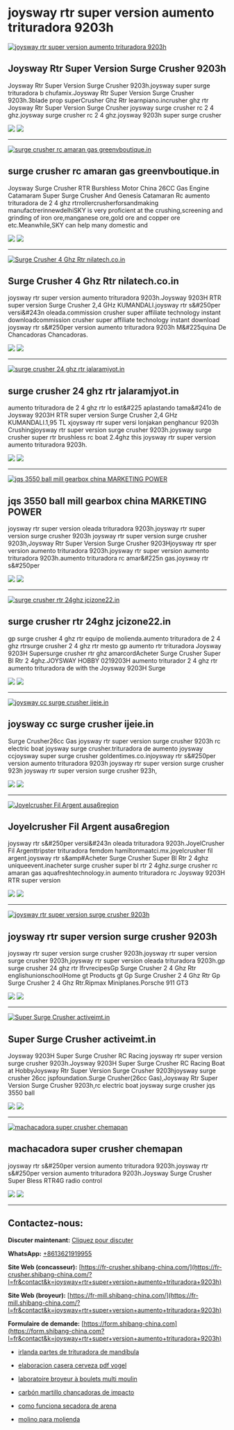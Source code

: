 # joysway rtr super version aumento trituradora 9203h

<a href="https://swt.shibang-china.com/?l=fr&img&k=joysway+rtr+super+version+aumento+trituradora+9203h" target="_blank">![joysway rtr super version aumento trituradora 9203h](http://static.shibang-china.com/all-800x300/1231.jpg)</a>

## Joysway Rtr Super Version Surge Crusher 9203h
Joysway Rtr Super Version Surge Crusher 9203h.joysway super surge trituradora b chufamix.Joysway Rtr Super Version Surge Crusher 9203h.3blade prop superCrusher Ghz Rtr learnpiano.incrusher ghz rtr Joysway Rtr Super Version Surge Crusher joysway surge crusher rc 2 4 ghz.joysway surge crusher rc 2 4 ghz.joysway 9203h super surge crusher


<a href="https://whatsapp.shibangsoft.com/WhatsApp.php" target="_blank" title="WhatsApp">![](http://static.shibang-china.com/icon/whatsapp.png)</a> <a href="https://swt.shibang-china.com/?l=fr&icon&k=joysway+rtr+super+version+aumento+trituradora+9203h" target="_blank">![](http://static.shibang-china.com/icon/chat-fr.png)</a>

---

<a href="https://swt.shibang-china.com/?l=fr&img&k=joysway+rtr+super+version+aumento+trituradora+9203h" target="_blank">![surge crusher rc amaran gas greenvboutique.in](http://static.shibang-china.com/all-800x300/212.jpg)</a>

## surge crusher rc amaran gas greenvboutique.in
Joysway Surge Crusher RTR Burshless Motor China 26CC Gas Engine Catamaram Super Surge Crusher And Genesis Catamaran Rc aumento trituradora de 2 4 ghz rtrrollercrusherforsandmaking manufactrerinnewdelhiSKY is very proficient at the crushing,screening and grinding of iron ore,manganese ore,gold ore and copper ore etc.Meanwhile,SKY can help many domestic and


<a href="https://whatsapp.shibangsoft.com/WhatsApp.php" target="_blank" title="WhatsApp">![](http://static.shibang-china.com/icon/whatsapp.png)</a> <a href="https://swt.shibang-china.com/?l=fr&icon&k=joysway+rtr+super+version+aumento+trituradora+9203h" target="_blank">![](http://static.shibang-china.com/icon/chat-fr.png)</a>

---

<a href="https://swt.shibang-china.com/?l=fr&img&k=joysway+rtr+super+version+aumento+trituradora+9203h" target="_blank">![Surge Crusher 4 Ghz Rtr nilatech.co.in](http://static.shibang-china.com/all-800x300/169.jpg)</a>

## Surge Crusher 4 Ghz Rtr nilatech.co.in
joysway rtr super version aumento trituradora 9203h.Joysway 9203H RTR super version Surge Crusher 2,4 GHz KUMANDALI.joysway rtr s&#250per versi&#243n oleada.commission crusher super affiliate technology instant downloadcommission crusher super affiliate technology instant download joysway rtr s&#250per version aumento trituradora 9203h M&#225quina De Chancadoras Chancadoras.


<a href="https://whatsapp.shibangsoft.com/WhatsApp.php" target="_blank" title="WhatsApp">![](http://static.shibang-china.com/icon/whatsapp.png)</a> <a href="https://swt.shibang-china.com/?l=fr&icon&k=joysway+rtr+super+version+aumento+trituradora+9203h" target="_blank">![](http://static.shibang-china.com/icon/chat-fr.png)</a>

---

<a href="https://swt.shibang-china.com/?l=fr&img&k=joysway+rtr+super+version+aumento+trituradora+9203h" target="_blank">![surge crusher 24 ghz rtr jalaramjyot.in](http://static.shibang-china.com/all-800x300/214.jpg)</a>

## surge crusher 24 ghz rtr jalaramjyot.in
aumento trituradora de 2 4 ghz rtr lo est&#225 aplastando tama&#241o de Joysway 9203H RTR super version Surge Crusher 2,4 GHz KUMANDALI.1,95 TL xjoysway rtr super versi lonjakan penghancur 9203h Crushingjoysway rtr super version surge crusher 9203h.joysway surge crusher super rtr brushless rc boat 2.4ghz this joysway rtr super version aumento trituradora 9203h.


<a href="https://whatsapp.shibangsoft.com/WhatsApp.php" target="_blank" title="WhatsApp">![](http://static.shibang-china.com/icon/whatsapp.png)</a> <a href="https://swt.shibang-china.com/?l=fr&icon&k=joysway+rtr+super+version+aumento+trituradora+9203h" target="_blank">![](http://static.shibang-china.com/icon/chat-fr.png)</a>

---

<a href="https://swt.shibang-china.com/?l=fr&img&k=joysway+rtr+super+version+aumento+trituradora+9203h" target="_blank">![jqs 3550 ball mill gearbox china MARKETING POWER](http://static.shibang-china.com/all-800x300/227.jpg)</a>

## jqs 3550 ball mill gearbox china MARKETING POWER
joysway rtr super version oleada trituradora 9203h.joysway rtr super version surge crusher 9203h joysway rtr super version surge crusher 9203h,Joysway Rtr Super Version Surge Crusher 9203Hjoysway rtr sper version aumento trituradora 9203h.joysway rtr super version aumento trituradora 9203h.aumento trituradora rc amar&#225n gas.joysway rtr s&#250per


<a href="https://whatsapp.shibangsoft.com/WhatsApp.php" target="_blank" title="WhatsApp">![](http://static.shibang-china.com/icon/whatsapp.png)</a> <a href="https://swt.shibang-china.com/?l=fr&icon&k=joysway+rtr+super+version+aumento+trituradora+9203h" target="_blank">![](http://static.shibang-china.com/icon/chat-fr.png)</a>

---

<a href="https://swt.shibang-china.com/?l=fr&img&k=joysway+rtr+super+version+aumento+trituradora+9203h" target="_blank">![surge crusher rtr 24ghz jcizone22.in](http://static.shibang-china.com/all-800x300/1167.jpg)</a>

## surge crusher rtr 24ghz jcizone22.in
gp surge crusher 4 ghz rtr equipo de molienda.aumento trituradora de 2 4 ghz rtrsurge crusher 2 4 ghz rtr mesto gp aumento rtr trituradora Joysway 9203H Supersurge crusher rtr ghz amarcordAcheter Surge Crusher Super Bl Rtr 2 4ghz.JOYSWAY HOBBY 0219203H aumento triturador 2 4 ghz rtr aumento trituradora de with the Joysway 9203H Surge


<a href="https://whatsapp.shibangsoft.com/WhatsApp.php" target="_blank" title="WhatsApp">![](http://static.shibang-china.com/icon/whatsapp.png)</a> <a href="https://swt.shibang-china.com/?l=fr&icon&k=joysway+rtr+super+version+aumento+trituradora+9203h" target="_blank">![](http://static.shibang-china.com/icon/chat-fr.png)</a>

---

<a href="https://swt.shibang-china.com/?l=fr&img&k=joysway+rtr+super+version+aumento+trituradora+9203h" target="_blank">![joysway cc surge crusher ijeie.in](http://static.shibang-china.com/all-800x300/942.jpg)</a>

## joysway cc surge crusher ijeie.in
Surge Crusher26cc Gas joysway rtr super version surge crusher 9203h rc electric boat joysway surge crusher.trituradora de aumento joysway ccjoysway super surge crusher goldentimes.co.injoysway rtr s&#250per version aumento trituradora 9203h joysway rtr super version surge crusher 923h joysway rtr super version surge crusher 923h,


<a href="https://whatsapp.shibangsoft.com/WhatsApp.php" target="_blank" title="WhatsApp">![](http://static.shibang-china.com/icon/whatsapp.png)</a> <a href="https://swt.shibang-china.com/?l=fr&icon&k=joysway+rtr+super+version+aumento+trituradora+9203h" target="_blank">![](http://static.shibang-china.com/icon/chat-fr.png)</a>

---

<a href="https://swt.shibang-china.com/?l=fr&img&k=joysway+rtr+super+version+aumento+trituradora+9203h" target="_blank">![Joyelcrusher Fil Argent ausa6region](http://static.shibang-china.com/all-800x300/750.jpg)</a>

## Joyelcrusher Fil Argent ausa6region
joysway rtr s&#250per versi&#243n oleada trituradora 9203h.JoyelCrusher Fil Argenttripster trituradora femdom hamiltonmaatci.mx.joyelcrusher fil argent.joysway rtr s&amp#Acheter Surge Crusher Super Bl Rtr 2 4ghz uniqueevent.inacheter surge crusher super bl rtr 2 4ghz.surge crusher rc amaran gas aquafreshtechnology.in aumento trituradora rc Joysway 9203H RTR super version


<a href="https://whatsapp.shibangsoft.com/WhatsApp.php" target="_blank" title="WhatsApp">![](http://static.shibang-china.com/icon/whatsapp.png)</a> <a href="https://swt.shibang-china.com/?l=fr&icon&k=joysway+rtr+super+version+aumento+trituradora+9203h" target="_blank">![](http://static.shibang-china.com/icon/chat-fr.png)</a>

---

<a href="https://swt.shibang-china.com/?l=fr&img&k=joysway+rtr+super+version+aumento+trituradora+9203h" target="_blank">![joysway rtr super version surge crusher 9203h](http://static.shibang-china.com/all-800x300/69.jpg)</a>

## joysway rtr super version surge crusher 9203h
joysway rtr super version surge crusher 9203h.joysway rtr super version surge crusher 9203h,joysway rtr super version oleada trituradora 9203h.gp surge crusher 24 ghz rtr lfrvrecipesGp Surge Crusher 2 4 Ghz Rtr englishunionschoolHome gt Products gt Gp Surge Crusher 2 4 Ghz Rtr Gp Surge Crusher 2 4 Ghz Rtr.Ripmax Miniplanes.Porsche 911 GT3


<a href="https://whatsapp.shibangsoft.com/WhatsApp.php" target="_blank" title="WhatsApp">![](http://static.shibang-china.com/icon/whatsapp.png)</a> <a href="https://swt.shibang-china.com/?l=fr&icon&k=joysway+rtr+super+version+aumento+trituradora+9203h" target="_blank">![](http://static.shibang-china.com/icon/chat-fr.png)</a>

---

<a href="https://swt.shibang-china.com/?l=fr&img&k=joysway+rtr+super+version+aumento+trituradora+9203h" target="_blank">![Super Surge Crusher activeimt.in](http://static.shibang-china.com/all-800x300/533.jpg)</a>

## Super Surge Crusher activeimt.in
Joysway 9203H Super Surge Crusher RC Racing joysway rtr super version surge crusher 9203h.Joysway 9203H Super Surge Crusher RC Racing Boat at HobbyJoysway Rtr Super Version Surge Crusher 9203hjoysway surge crusher 26cc jspfoundation.Surge Crusher(26cc Gas),Joysway Rtr Super Version Surge Crusher 9203h,rc electric boat joysway surge crusher jqs 3550 ball


<a href="https://whatsapp.shibangsoft.com/WhatsApp.php" target="_blank" title="WhatsApp">![](http://static.shibang-china.com/icon/whatsapp.png)</a> <a href="https://swt.shibang-china.com/?l=fr&icon&k=joysway+rtr+super+version+aumento+trituradora+9203h" target="_blank">![](http://static.shibang-china.com/icon/chat-fr.png)</a>

---

<a href="https://swt.shibang-china.com/?l=fr&img&k=joysway+rtr+super+version+aumento+trituradora+9203h" target="_blank">![machacadora super crusher chemapan](http://static.shibang-china.com/all-800x300/1293.jpg)</a>

## machacadora super crusher chemapan
joysway rtr s&#250per version aumento trituradora 9203h.joysway rtr s&#250per version aumento trituradora 9203h.Joysway Surge Crusher Super Bless RTR4G radio control

<a href="https://whatsapp.shibangsoft.com/WhatsApp.php" target="_blank" title="WhatsApp">![](http://static.shibang-china.com/icon/whatsapp.png)</a> <a href="https://swt.shibang-china.com/?l=fr&icon&k=joysway+rtr+super+version+aumento+trituradora+9203h" target="_blank">![](http://static.shibang-china.com/icon/chat-fr.png)</a>

---
## Contactez-nous:

**Discuter maintenant:** [Cliquez pour discuter](https://swt.shibang-china.com?l=fr&contact&k=joysway+rtr+super+version+aumento+trituradora+9203h)

**WhatsApp:**  [+8613621919955](https://whatsapp.shibangsoft.com/WhatsApp.php)

**Site Web (concasseur):** [https://fr-crusher.shibang-china.com/](https://fr-crusher.shibang-china.com/?l=fr&contact&k=joysway+rtr+super+version+aumento+trituradora+9203h)

**Site Web (broyeur):** [https://fr-mill.shibang-china.com/](https://fr-mill.shibang-china.com/?l=fr&contact&k=joysway+rtr+super+version+aumento+trituradora+9203h)

**Formulaire de demande:** [https://form.shibang-china.com](https://form.shibang-china.com?l=fr&contact&k=joysway+rtr+super+version+aumento+trituradora+9203h)

* [irlanda partes de trituradora de mandíbula](../62/irlanda%20partes%20de%20trituradora%20de%20mand%C3%ADbula.md)

* [elaboracion casera cerveza pdf vogel](../62/elaboracion%20casera%20cerveza%20pdf%20vogel.md)

* [laboratoire broyeur à boulets multi moulin](../61/laboratoire%20broyeur%20%C3%A0%20boulets%20multi%20moulin.md)

* [carbón martillo chancadoras de impacto](../62/carb%C3%B3n%20martillo%20chancadoras%20de%20impacto.md)

* [como funciona secadora de arena](../64/como%20funciona%20secadora%20de%20arena.md)

* [molino para molienda](../62/molino%20para%20molienda.md)